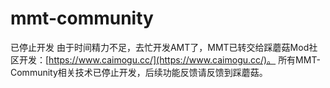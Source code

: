 # mmt-community

已停止开发
由于时间精力不足，去忙开发AMT了，MMT已转交给踩蘑菇Mod社区开发：[https://www.caimogu.cc/](https://www.caimogu.cc/)。 所有MMT-Community相关技术已停止开发，后续功能反馈请反馈到踩蘑菇。
